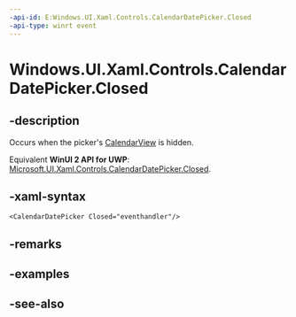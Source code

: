 ```yaml
---
-api-id: E:Windows.UI.Xaml.Controls.CalendarDatePicker.Closed
-api-type: winrt event
---
```


<!-- Event syntax
public event Windows.Foundation.EventHandler Closed<object>
-->

# Windows.UI.Xaml.Controls.CalendarDatePicker.Closed

## -description
Occurs when the picker's [CalendarView](calendarview.md) is hidden.

Equivalent **WinUI 2 API for UWP**: [Microsoft.UI.Xaml.Controls.CalendarDatePicker.Closed](/windows/winui/api/microsoft.ui.xaml.controls.calendardatepicker.closed).

## -xaml-syntax
```xaml
<CalendarDatePicker Closed="eventhandler"/>
```


## -remarks

## -examples

## -see-also
